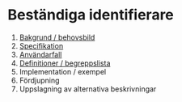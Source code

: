 # Beständiga identifierare


1. [Bakgrund / behovsbild](docs/bakgrund.md)
2. [Specifikation](docs/specifikation.md)
3. [Användarfall](docs/anvandarfall.md)
4. [Definitioner / begreppslista](docs/begreppslista.md)
5. Implementation / exempel
6. Fördjupning
7. Uppslagning av alternativa beskrivningar